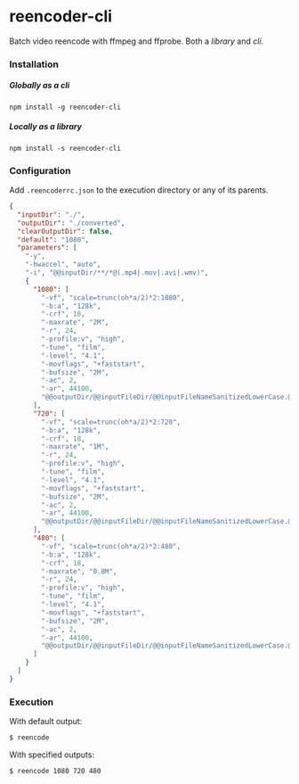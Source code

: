 # reencoder-cli

Batch video reencode with ffmpeg and ffprobe.
Both a *library* and *cli*.

### Installation
##### Globally as a *cli*

`npm install -g reencoder-cli`

##### Locally as a *library*

`npm install -s reencoder-cli`

### Configuration

Add `.reencoderrc.json` to the execution directory or any of its parents. 

```json
{
  "inputDir": "./",
  "outputDir": "./converted",
  "clearOutputDir": false,
  "default": "1080",
  "parameters": [
    "-y",
    "-hwaccel", "auto",
    "-i", "@@inputDir/**/*@(.mp4|.mov|.avi|.wmv)",
    {
      "1080": [
        "-vf", "scale=trunc(oh*a/2)*2:1080",
        "-b:a", "128k",
        "-crf", 18,
        "-maxrate", "2M",
        "-r", 24,
        "-profile:v", "high",
        "-tune", "film",
        "-level", "4.1",
        "-movflags", "+faststart",
        "-bufsize", "2M",
        "-ac", 2,
        "-ar", 44100,
        "@@outputDir/@@inputFileDir/@@inputFileNameSanitizedLowerCase.@@outputGroupName.mp4"
      ],
      "720": [
        "-vf", "scale=trunc(oh*a/2)*2:720",
        "-b:a", "128k",
        "-crf", 18,
        "-maxrate", "1M",
        "-r", 24,
        "-profile:v", "high",
        "-tune", "film",
        "-level", "4.1",
        "-movflags", "+faststart",
        "-bufsize", "2M",
        "-ac", 2,
        "-ar", 44100,
        "@@outputDir/@@inputFileDir/@@inputFileNameSanitizedLowerCase.@@outputGroupName.mp4"
      ],
      "480": [
        "-vf", "scale=trunc(oh*a/2)*2:480",
        "-b:a", "128k",
        "-crf", 18,
        "-maxrate", "0.8M",
        "-r", 24,
        "-profile:v", "high",
        "-tune", "film",
        "-level", "4.1",
        "-movflags", "+faststart",
        "-bufsize", "2M",
        "-ac", 2,
        "-ar", 44100,
        "@@outputDir/@@inputFileDir/@@inputFileNameSanitizedLowerCase.@@outputGroupName.mp4"
      ]
    }
  ]
}
```

### Execution

With default output:
```sh
$ reencode
```

With specified outputs:
```sh
$ reencode 1080 720 480
```
